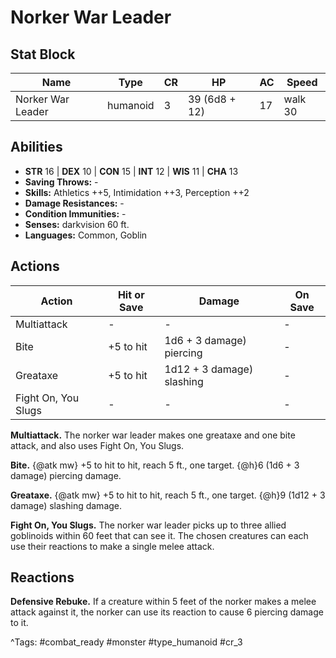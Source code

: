# Norker War Leader

## Stat Block

| Name | Type | CR | HP | AC | Speed |
|------|------|----|----|----|-------|
| Norker War Leader | humanoid | 3 | 39 (6d8 + 12) | 17 | walk 30 |

## Abilities

- **STR** 16 | **DEX** 10 | **CON** 15 | **INT** 12 | **WIS** 11 | **CHA** 13
- **Saving Throws:** -  
- **Skills:** Athletics ++5, Intimidation ++3, Perception ++2  
- **Damage Resistances:** -  
- **Condition Immunities:** -  
- **Senses:** darkvision 60 ft.  
- **Languages:** Common, Goblin


## Actions

| Action | Hit or Save | Damage | On Save |
|--------|--------------|--------|----------|
| Multiattack | - | - | - |
| Bite | +5 to hit | 1d6 + 3 damage) piercing | - |
| Greataxe | +5 to hit | 1d12 + 3 damage) slashing | - |
| Fight On, You Slugs | - | - | - |

**Multiattack.** The norker war leader makes one greataxe and one bite attack, and also uses Fight On, You Slugs.

**Bite.** {@atk mw} +5 to hit to hit, reach 5 ft., one target. {@h}6 (1d6 + 3 damage) piercing damage.

**Greataxe.** {@atk mw} +5 to hit to hit, reach 5 ft., one target. {@h}9 (1d12 + 3 damage) slashing damage.

**Fight On, You Slugs.** The norker war leader picks up to three allied goblinoids within 60 feet that can see it. The chosen creatures can each use their reactions to make a single melee attack.

## Reactions

**Defensive Rebuke.** If a creature within 5 feet of the norker makes a melee attack against it, the norker can use its reaction to cause 6 piercing damage to it.



^Tags: #combat_ready #monster #type_humanoid #cr_3